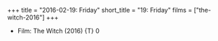 +++
title = "2016-02-19: Friday"
short_title = "19: Friday"
films = ["the-witch-2016"]
+++


* Film: The Witch (2016) {T} 0
